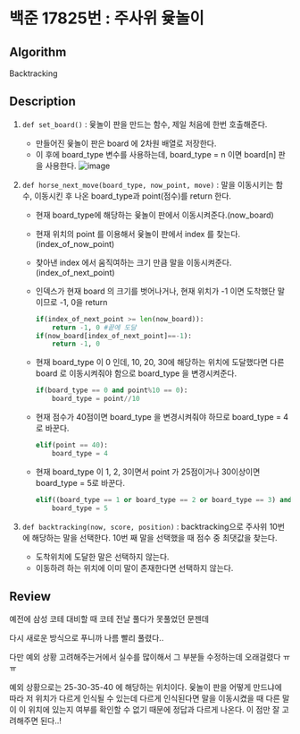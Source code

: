 # 백준 17825번 : 주사위 윷놀이

## Algorithm

Backtracking

## Description
1. `def set_board()` : 윷놀이 판을 만드는 함수, 제일 처음에 한번 호출해준다.
    + 만들어진 윷놀이 판은 board 에 2차원 배열로 저장한다.
    + 이 후에 board_type 변수를 사용하는데, board_type = n 이면 board[n] 판을 사용한다.
    ![image](https://user-images.githubusercontent.com/33089715/105950588-fb81d580-60b1-11eb-87ee-0bbc12768ac8.png)


2. `def horse_next_move(board_type, now_point, move)` : 말을 이동시키는 함수, 이동시킨 후 나온 board_type과 point(점수)를 return 한다.

    + 현재 board_type에 해당하는 윷놀이 판에서 이동시켜준다.(now_board)
    + 현재 위치의 point 를 이용해서 윷놀이 판에서 index 를 찾는다.(index_of_now_point)
    + 찾아낸 index 에서 움직여하는 크기 만큼 말을 이동시켜준다. (index_of_next_point)

    + 인덱스가 현재 board 의 크기를 벗어나거나, 현재 위치가 -1 이면 도착했단 말이므로 -1, 0을 return
        ```python
        if(index_of_next_point >= len(now_board)):
            return -1, 0 #끝에 도달 
        if(now_board[index_of_next_point]==-1):
            return -1, 0
        ```
    + 현재 board_type 이 0 인데, 10, 20, 30에 해당하는 위치에 도달했다면 다른 board 로 이동시켜줘야 함으로 board_type 을 변경시켜준다.

        ```python
        if(board_type == 0 and point%10 == 0):
            board_type = point//10
        ```
    + 현재 점수가 40점이면 board_type 을 변경시켜줘야 하므로 board_type = 4로 바꾼다.
        ```python
        elif(point == 40):
            board_type = 4
        ```
    + 현재 board_type 이 1, 2, 3이면서 point 가 25점이거나 30이상이면 board_type = 5로 바꾼다.
        ```python
        elif((board_type == 1 or board_type == 2 or board_type == 3) and (point == 25 or point>=30)):
            board_type = 5
        ```
3. `def backtracking(now, score, position)` : backtracking으로 주사위 10번에 해당하는 말을 선택한다. 10번 째 말을 선택했을 때 점수 중 최댓값을 찾는다.

    + 도착위치에 도달한 말은 선택하지 않는다.
    + 이동하려 하는 위치에 이미 말이 존재한다면 선택하지 않는다.
    
## Review

예전에 삼성 코테 대비할 때 코테 전날 풀다가 못풀었던 문젠데

다시 새로운 방식으로 푸니까 나름 빨리 풀렸다..

다만 예외 상황 고려해주는거에서 실수를 많이해서 그 부분들 수정하는데 오래걸렸다 ㅠㅠ 

예외 상황으로는 25-30-35-40 에 해당하는 위치이다. 윷놀이 판을 어떻게 만드냐에 따라 저 위치가 다르게 인식될 수 있는데 다르게 인식된다면 말을 이동시켰을 때 다른 말이 이 위치에 있는지 여부를 확인할 수 없기 때문에 정답과 다르게 나온다. 이 점만 잘 고려해주면 된다..!
